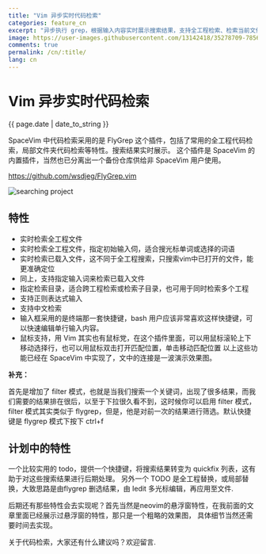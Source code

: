 ```yaml
---
title: "Vim 异步实时代码检索"
categories: feature_cn
excerpt: "异步执行 grep，根据输入内容实时展示搜索结果，支持全工程检索、检索当前文件、检索已打开的文件等"
image: https://user-images.githubusercontent.com/13142418/35278709-7856ed62-0010-11e8-8b1e-e6cc6374b0dc.gif
comments: true
permalink: /cn/:title/
lang: cn
---
```


# Vim 异步实时代码检索

{{ page.date | date_to_string }}

SpaceVim 中代码检索采用的是 FlyGrep 这个插件，包括了常用的全工程代码检索，局部文件夹代码检索等特性。搜索结果实时展示。
这个插件是 SpaceVim 的内置插件，当然也已分离出一个备份仓库供给非 SpaceVim 用户使用。

<https://github.com/wsdjeg/FlyGrep.vim>

![searching project](https://user-images.githubusercontent.com/13142418/35278709-7856ed62-0010-11e8-8b1e-e6cc6374b0dc.gif)

## 特性

- 实时检索全工程文件
- 实时检索全工程文件，指定初始输入伺，适合搜光标单词或选择的词语
- 实时检索已载入文件，这不同于全工程搜索，只搜索vim中已打开的文件，能更准确定位
- 同上，支持指定输入词来检索已载入文件
- 指定检索目录，适合跨工程检索或检索子目录，也可用于同时检索多个工程
- 支持正则表达式输入
- 支持中文检索
- 输入框采用的是终端那一套快捷键，bash 用户应该非常喜欢这样快捷键，可以快速编辑单行输入内容。
- 鼠标支持，用 Vim 其实也有鼠标党，在这个插件里面，可以用鼠标滚轮上下移动选择行，也可以用鼠标双击打开匹配位置，单击移动匹配位置
以上这些功能已经在 SpaceVim 中实现了，文中的连接是一波演示效果图。

**补充：**

首先是增加了 filter 模式，也就是当我们搜索一个关键词，出现了很多结果，而我们需要的结果排在很后，以至于下拉很久看不到，这时候你可以启用 filter 模式，filter 模式其实类似于 flygrep，但是，他是对前一次的结果进行筛选。默认快捷键是 flygrep 模式下按下 ctrl+f

## 计划中的特性

一个比较实用的 todo，提供一个快捷键，将搜索结果转变为 quickfix 列表，这有助于对这些搜索结果进行后期处理。
另外一个 TODO 是全工程替换，或局部替换，大致思路是由flygrep 删选结果，由 Iedit 多光标编辑，再应用至文件.

后期还有那些特性会去实现呢？首先当然是neovim的悬浮窗特性，在我前面的文章里面已经展示过悬浮窗的特性，那只是一个粗略的效果图， 具体细节当然还需要时间去实现。

关于代码检索，大家还有什么建议吗？欢迎留言.
